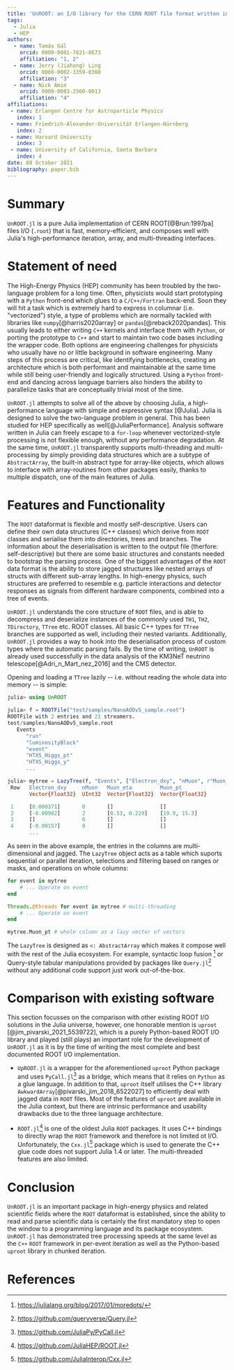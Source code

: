 ```yaml
---
title: 'UnROOT: an I/O library for the CERN ROOT file format written in Julia'
tags:
  - Julia
  - HEP
authors:
  - name: Tamás Gál
    orcid: 0000-0001-7821-8673
    affiliation: "1, 2"
  - name: Jerry (Jiahong) Ling
    orcid: 0000-0002-3359-0380
    affiliation: "3"
  - name: Nick Amin
    orcid: 0000-0003-2560-0013
    affiliation: "4"
affiliations:
 - name: Erlangen Centre for Astroparticle Physics
   index: 1
 - name: Friedrich-Alexander-Universität Erlangen-Nürnberg
   index: 2
 - name: Harvard University
   index: 3
 - name: University of California, Santa Barbara
   index: 4
date: 08 October 2021
bibliography: paper.bib
---
```

# Summary
`UnROOT.jl` is a pure Julia implementation of CERN ROOT[@Brun:1997pa] files I/O
(`.root`) that is fast, memory-efficient, and composes well with Julia's
high-performance iteration, array, and multi-threading interfaces.

# Statement of need
The High-Energy Physics (HEP) community has been troubled by the two-language
problem for a long time. Often, physicists would start prototyping with a
`Python` front-end which glues to a `C/C++/Fortran` back-end. Soon they will hit
a task which is extremely hard to express in columnar (i.e. "vectorized") style,
a type of problems which are normally tackled with libraries like
`numpy`[@harris2020array] or `pandas`[@reback2020pandas]. This usually leads to
either writing `C++` kernels and interface them with `Python`, or porting the
prototype to `C++` and start to maintain two code bases including the wrapper
code. Both options are engineering challenges for physicists who usually have no
or little background in software engineering. Many steps of this process are
critical, like identifying bottlenecks, creating an architecture which is both
performant and maintainable at the same time while still being user-friendly and
logically structured. Using a `Python` front-end and dancing across language
barriers also hinders the ability to parallelize tasks that are conceptually
trivial most of the time.

`UnROOT.jl` attempts to solve all of the above by choosing Julia, a
high-performance language with simple and expressive syntax [@Julia]. Julia is
designed to solve the two-language problem in general. This has been studied for
HEP specifically as well[@JuliaPerformance]. Analysis software written in Julia
can freely escape to a `for-loop` whenever vectorized-style processing is not
flexible enough, without any performance degradation. At the same time,
`UnROOT.jl` transparently supports multi-threading and multi-processing by
simply providing data structures which are a subtype of `AbstractArray`, the
built-in abstract type for array-like objects, which allows to interface with
array-routines from other packages easily, thanks to multiple dispatch, one of
the main features of Julia.

# Features and Functionality

The `ROOT` dataformat is flexible and mostly self-descriptive. Users can define
their own data structures (C++ classes) which derive from `ROOT` classes and
serialise them into directories, trees and branches. The information about the
deserialisation is written to the output file (therfore: self-descriptive) but
there are some basic structures and constants needed to bootstrap the parsing
process. One of the biggest advantages of the `ROOT` data format is the ability
to store jagged structures like nested arrays of structs with different
sub-array lengths. In high-energy physics, such structures are preferred to
resemble e.g. particle interactions and detector responses as signals from 
different hardware components, combined into a tree of events.

`UnROOT.jl` understands the core structure of `ROOT` files, and is able to
decompress and deserialize instances of the commonly used `TH1`, `TH2`,
`TDirectory`, `TTree` etc. ROOT classes. All basic C++ types for `TTree`
branches are supported as well, including their nested variants. Additionally,
`UnROOT.jl` provides a way to hook into the deserialisation process of custom
types where the automatic parsing fails. By the time of writing, `UnROOT` is
already used successfully in the data analysis of the KM3NeT neutrino
telescope[@Adri_n_Mart_nez_2016] and the CMS detector.

Opening and loading a `TTree` lazily -- i.e. without reading the whole data into
memory -- is simple:

```julia
julia> using UnROOT

julia> f = ROOTFile("test/samples/NanoAODv5_sample.root")
ROOTFile with 2 entries and 21 streamers.
test/samples/NanoAODv5_sample.root
   Events
      "run"
      "luminosityBlock"
      "event"
      "HTXS_Higgs_pt"
      "HTXS_Higgs_y"
      ...

julia> mytree = LazyTree(f, "Events", ["Electron_dxy", "nMuon", r"Muon_(pt|eta)$"])
 Row   Electron_dxy     nMuon   Muon_eta         Muon_pt
       Vector{Float32}  UInt32  Vector{Float32}  Vector{Float32}

 1     [0.000371]       0       []               []
 2     [-0.00982]       2       [0.53, 0.229]    [19.9, 15.3]
 3     []               0       []               []
 4     [-0.00157]       0       []               []
       ...
```

As seen in the above example, the entries in the columns are multi-dimensional
and jagged. The `LazyTree` object acts as a table which suports sequential
or parallel iteration, selections and filtering based on ranges or masks, and
operations on whole columns:

```julia
for event in mytree
    # ... Operate on event
end

Threads.@threads for event in mytree # multi-threading
    # ... Operate on event
end

mytree.Muon_pt # whole column as a lazy vector of vectors
```

The `LazyTree` is designed as `<: AbstractArray` which makes it compose well
with the rest of the Julia ecosystem. For example, syntactic loop fusion [^1] or
Query-style tabular manipulations provided by packages like `Query.jl`[^2] without
any additional code support just work out-of-the-box.

# Comparison with existing software

This section focusses on the comparison with other existing ROOT I/O solutions
in the Julia universe, however, one honorable mention is `uproot`
[@jim_pivarski_2021_5539722], which is a purely Python-based ROOT I/O library
and played (still plays) an important role for the development of `UnROOT.jl` as
it is by the time of writing the most complete and best documented ROOT I/O
implementation.

- `UpROOT.jl` is a wrapper for the aforementioned `uproot` Python package and
  uses `PyCall.jl`[^3] as a bridge, which means that it relies on `Python` as a
  glue language. In addition to that, `uproot` itself utilises the C++ library
  `AwkwardArray`[@pivarski_jim_2018_6522027] to efficiently deal with jagged
  data in `ROOT` files. Most of the features of `uproot` are available in the
  Julia context, but there are intrinsic performance and usability drawbacks due
  to the three language architecture.

- `ROOT.jl`[^4] is one of the oldest Julia `ROOT` packages. It uses C++ bindings to
  directly wrap the `ROOT` framework and therefore is not limited ot I/O.
  Unfortunately, the `Cxx.jl`[^5] package which is used to generate the C++ glue
  code does not support Julia 1.4 or later. The multi-threaded features are also
  limited.

# Conclusion

`UnROOT.jl` is an important package in high-energy physics and related
scientific fields where the `ROOT` dataformat is established, since the ability
to read and parse scientific data is certainly the first mandatory step to open
the window to a programming language and its package ecosystem. `UnROOT.jl` has
demonstrated tree processing speeds at the same level as the `C++` `ROOT`
framework in per-event iteration as well as the Python-based `uproot` library in
chunked iteration.

# References


[^1]: https://julialang.org/blog/2017/01/moredots/
[^2]: https://github.com/queryverse/Query.jl
[^3]: https://github.com/JuliaPy/PyCall.jl
[^4]: https://github.com/JuliaHEP/ROOT.jl
[^5]: https://github.com/JuliaInterop/Cxx.jl
